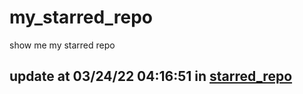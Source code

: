 # my_starred_repo
show me my starred repo

update at 03/24/22 04:16:51 in [starred_repo](./index.html)
---

